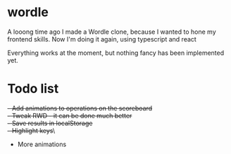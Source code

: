 # wordle
A looong time ago I made a Wordle clone, because I wanted to hone my frontend skills. Now I'm doing it again, using typescript and react

Everything works at the moment, but nothing fancy has been implemented yet.

# Todo list
~~- Add animations to operations on the scoreboard~~\
~~- Tweak RWD - it can be done much better~~\
~~- Save results in localStorage~~\
~~- Highlight keys~~\
- More animations